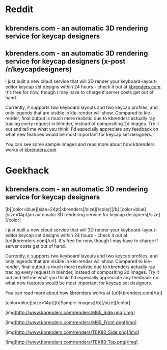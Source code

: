 # Reddit
## kbrenders.com - an automatic 3D rendering service for keycap designers
## kbrenders.com - an automatic 3D rendering service for keycap designers (x-post /r/keycapdesigners)

I just built a new cloud service that will 3D render your keyboard-layout-editor keycap set designs within 24 hours - check it out at [kbrenders.com](http://www.kbrenders.com/). It's free for now, though I may have to charge if server costs get out of hand.

Currently, it supports two keyboard layouts and two keycap profiles, and only legends that are visible in kle-render will show. Compared to kle-render, final output is much more realistic due to kbrenders actually ray tracing every request in blender, instead of compositing 2d images. Try it out and tell me what you think! I'd especially appreciate any feedback on what new features would be most important for keycap set designers.

You can see some sample images and read more about how kbrenders works at [kbrenders.com](http://www.kbrenders.com/)

# Geekhack
## kbrenders.com - an automatic 3D rendering service for keycap designers

[b][color=blue][size=24pt]kbrenders[/size][/color][/b]
[color=blue][size=14pt]an automatic 3D rendering service for keycap designers[/size][/color]

I just built a new cloud service that will 3D render your keyboard-layout-editor keycap set designs within 24 hours - check it out at [url]kbrenders.com[/url]. It's free for now, though I may have to charge if server costs get out of hand.

Currently, it supports two keyboard layouts and two keycap profiles, and only legends that are visible in kle-render will show. Compared to kle-render, final output is much more realistic due to kbrenders actually ray tracing every request in blender, instead of compositing 2d images. Try it out and tell me what you think! I'd especially appreciate any feedback on what new features would be most important for keycap set designers.

You can read more about how kbrenders works at [url]kbrenders.com[/url]

[color=blue][size=14pt][b]Sample Images:[/b][/size][/color]

[img]http://www.kbrenders.com/renders/M65_Side.png[/img]

[img]http://www.kbrenders.com/renders/M65_Front.png[/img]

[img]http://www.kbrenders.com/renders/TEK80_Side.png[/img]

[img]http://www.kbrenders.com/renders/TEK80_Top.png[/img]
